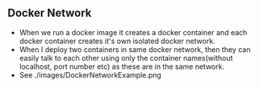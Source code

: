 Docker Network
--------------
- When we run a docker image it creates a docker container and each docker container creates it's own isolated docker network.
- When I deploy two containers in same docker network, then they can easily talk to each other using only the container names(without localhost, port number etc) as these are in the same network.
- See ./images/DockerNetworkExample.png
